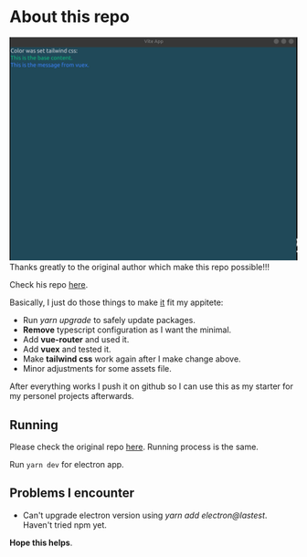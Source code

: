 # About this repo

![demo](.github/Screenshot.png)
Thanks greatly to the original author which make this repo possible!!!

Check his repo [here](https://github.com/appinteractive/electron-vite-tailwind-starter).

Basically, I just do those things to make [it](https://github.com/appinteractive/electron-vite-tailwind-starter) fit my appitete:

- Run *yarn upgrade* to safely update packages.
- **Remove** typescript configuration as I want the minimal.
- Add **vue-router** and used it.
- Add **vuex** and tested it.
- Make **tailwind css** work again after I make change above.
- Minor adjustments for some assets file.

After everything works I push it on github so I can use this as my starter for my personel projects afterwards.

## Running

Please check the original repo [here](https://github.com/appinteractive/electron-vite-tailwind-starter). Running process is the same.

Run `yarn dev` for electron app.

## Problems I encounter

- Can't upgrade electron version using *yarn add electron@lastest*. Haven't tried npm yet.

**Hope this helps**.
